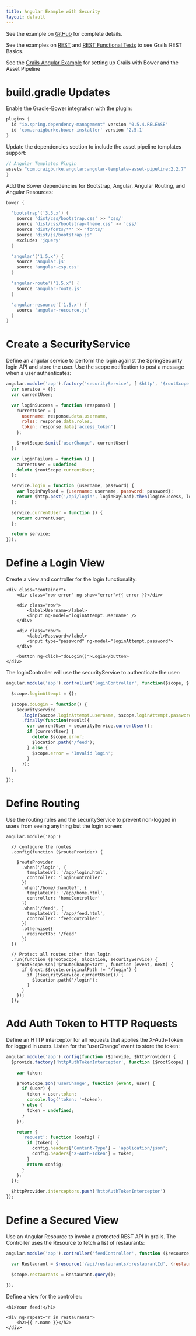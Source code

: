 ```yaml
---
title: Angular Example with Security
layout: default
---
```


See the example on [GitHub](https://github.com/mikecalvo/grails3-angular-with-security) for complete details.

See the examples on [REST](../rest) and [REST Functional Tests](../rest_functional_tests) to see Grails REST Basics.

See the [Grails Angular Example](../grails_angular) for setting up Grails with Bower and the Asset Pipeline

# build.gradle Updates

Enable the Gradle-Bower integration with the plugin:

``` groovy
plugins {
  id "io.spring.dependency-management" version "0.5.4.RELEASE"
  id 'com.craigburke.bower-installer' version '2.5.1'
}
```

Update the dependencies section to include the asset pipeline templates support:

``` groovy
// Angular Templates Plugin
assets "com.craigburke.angular:angular-template-asset-pipeline:2.2.7"
}
```

Add the Bower dependencies for Bootstrap, Angular, Angular Routing, and Angular Resources:

``` groovy
bower {

  'bootstrap'('3.3.x') {
    source 'dist/css/bootstrap.css' >> 'css/'
    source 'dist/css/bootstrap-theme.css' >> 'css/'
    source 'dist/fonts/**' >> 'fonts/'
    source 'dist/js/bootstrap.js'
    excludes 'jquery'
  }

  'angular'('1.5.x') {
    source 'angular.js'
    source 'angular-csp.css'
  }

  'angular-route'('1.5.x') {
    source 'angular-route.js'
  }

  'angular-resource'('1.5.x') {
    source 'angular-resource.js'
  }
}
```

# Create a SecurityService

Define an angular service to perform the login against the SpringSecurity login API and store the user.  Use the scope notification to post a message when a user authenticates:

``` javascript
angular.module('app').factory('securityService', ['$http', '$rootScope', function ($http, $rootScope) {
  var service = {};
  var currentUser;

  var loginSuccess = function (response) {
    currentUser = {
      username: response.data.username,
      roles: response.data.roles,
      token: response.data['access_token']
    };

    $rootScope.$emit('userChange', currentUser)
  };

  var loginFailure = function () {
    currentUser = undefined
    delete $rootScope.currentUser;
  };

  service.login = function (username, password) {
    var loginPayload = {username: username, password: password};
    return $http.post('/api/login', loginPayload).then(loginSuccess, loginFailure);
  };

  service.currentUser = function () {
    return currentUser;
  };

  return service;
}]);
```

# Define a Login View

Create a view and controller for the login functionality:

```
<div class="container">
    <div class="row error" ng-show="error">{{ error }}</div>

    <div class="row">
        <label>Username</label>
        <input ng-model="loginAttempt.username" />
    </div>

    <div class="row">
        <label>Password</label>
        <input type="password" ng-model="loginAttempt.password">
    </div>

    <button ng-click="doLogin()">Login</button>
</div>
```

The loginController will use the securityService to authenticate the user:

``` javascript
angular.module('app').controller('loginController', function($scope, $location, securityService) {

  $scope.loginAttempt = {};

  $scope.doLogin = function() {
    securityService
      .login($scope.loginAttempt.username, $scope.loginAttempt.password)
      .finally(function(result){
        var currentUser = securityService.currentUser();
        if (currentUser) {
          delete $scope.error;
          $location.path('/feed');
        } else {
          $scope.error = 'Invalid login';
        }
      });
  };

});
```

# Define Routing

Use the routing rules and the securityService to prevent non-logged in users from seeing anything but the login screen:

```
angular.module('app')

  // configure the routes
  .config(function ($routeProvider) {

    $routeProvider
      .when('/login', {
        templateUrl: '/app/login.html',
        controller: 'loginController'
      })
      .when('/home/:handle?', {
        templateUrl: '/app/home.html',
        controller: 'homeController'
      })
      .when('/feed', {
        templateUrl: '/app/feed.html',
        controller: 'feedController'
      })
      .otherwise({
        redirectTo: '/feed'
      })
  })

  // Protect all routes other than login
  .run(function ($rootScope, $location, securityService) {
    $rootScope.$on('$routeChangeStart', function (event, next) {
      if (next.$$route.originalPath != '/login') {
        if (!securityService.currentUser()) {
          $location.path('/login');
        }
      }
    });
  });
```

# Add Auth Token to HTTP Requests

Define an HTTP interceptor for all requests that applies the X-Auth-Token for logged in users.  Listen for the 'userChange' event to store the token:

``` javascript
angular.module('app').config(function ($provide, $httpProvider) {
  $provide.factory('httpAuthTokenInterceptor', function ($rootScope) {

    var token;

    $rootScope.$on('userChange', function (event, user) {
      if (user) {
        token = user.token;
        console.log('token: '+token);
      } else {
        token = undefined;
      }
    });

    return {
      'request': function (config) {
        if (token) {
          config.headers['Content-Type'] = 'application/json';
          config.headers['X-Auth-Token'] = token;
        }
        return config;
      }
    };
  });

  $httpProvider.interceptors.push('httpAuthTokenInterceptor')
});
```

# Define a Secured View

Use an Angular Resource to invoke a protected REST API in grails.  The Controller uses the Resource to fetch a list of restaurants:

``` javascript
angular.module('app').controller('feedController', function ($resource, $scope) {

  var Restaurant = $resource('/api/restaurants/:restaurantId', {restaurantId: '@id'});

  $scope.restaurants = Restaurant.query();

});
```

Define a view for the controller:

```
<h1>Your feed!</h1>

<div ng-repeat="r in restaurants">
    <h2>{{ r.name }}</h2>
</div>
```
